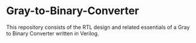 # Gray-to-Binary-Converter
This repository consists of the RTL design and related essentials of a Gray to Binary Converter written in Verilog.
